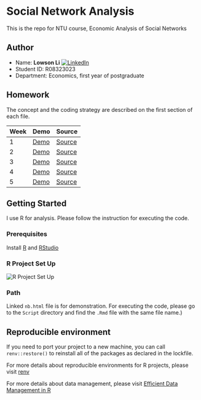 # Social Network Analysis
This is the repo for NTU course, Economic Analysis of Social Networks

## Author 
* Name: **Lowson Li** [![LinkedIn][linkedin-shield]][linkedin-url]
* Student ID: R08323023
* Department: Economics, first year of postgraduate


## Homework
The concept and the coding strategy are described on the first section of each file.

| Week | Demo | Source |
|---|---|---|
|1|[Demo](https://isthatlowsonli.github.io/Social-Network-Analysis/Script/HW1.nb.html)|[Source](https://github.com/isthatlowsonli/Social-Network-Analysis/blob/master/Script/HW1.Rmd)|
|2|[Demo](https://isthatlowsonli.github.io/Social-Network-Analysis/Script/HW2.nb.html)|[Source](https://github.com/isthatlowsonli/Social-Network-Analysis/blob/master/Script/HW2.Rmd)|
|3|[Demo](https://isthatlowsonli.github.io/Social-Network-Analysis/Script/HW3.nb.html)|[Source](https://github.com/isthatlowsonli/Social-Network-Analysis/blob/master/Script/HW3.Rmd)|
|4|[Demo](https://isthatlowsonli.github.io/Social-Network-Analysis/Script/HW4.nb.html)|[Source](https://github.com/isthatlowsonli/Social-Network-Analysis/blob/master/Script/HW4.Rmd)|
|5|[Demo](https://isthatlowsonli.github.io/Social-Network-Analysis/Script/HW5.nb.html)|[Source](https://github.com/isthatlowsonli/Social-Network-Analysis/blob/master/Script/HW5.Rmd)|

## Getting Started

I use R for analysis. Please follow the instruction for executing the code.

### Prerequisites

Install [R](https://www.r-project.org) and [RStudio](https://rstudio.com)

### R Project Set Up
![R Project Set Up](https://raw.githubusercontent.com/martinctc/blog/master/images/RPROJECT_2000dpi.png "R Project Set Up")

### Path 
Linked `nb.html` file is for demonstration. For executing the code, please go to the `Script` directory and find the `.Rmd` file with the same file name.)

## Reproducible environment

If you need to port your project to a new machine, you can call `renv::restore()` to reinstall all of the packages as declared in the lockfile.

For more details about reproducible environments for R projects, please visit [renv](https://rstudio.github.io/renv/)

For more details about data management, please visit [Efficient Data Management in R](https://www.mzes.uni-mannheim.de/socialsciencedatalab/article/efficient-data-r/)

[linkedin-shield]: https://img.shields.io/badge/-LinkedIn-black.svg?style=flat-square&logo=linkedin&colorB=555
[linkedin-url]:https://www.linkedin.com/in/isthatlowsonli
